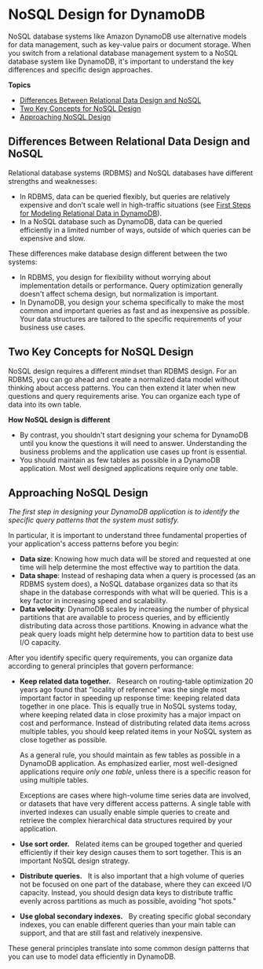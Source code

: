 # NoSQL Design for DynamoDB<a name="bp-general-nosql-design"></a>

NoSQL database systems like Amazon DynamoDB use alternative models for data management, such as key\-value pairs or document storage\. When you switch from a relational database management system to a NoSQL database system like DynamoDB, it's important to understand the key differences and specific design approaches\.

**Topics**
+ [Differences Between Relational Data Design and NoSQL](#bp-general-nosql-design-vs-relational)
+ [Two Key Concepts for NoSQL Design](#bp-general-nosql-design-concepts)
+ [Approaching NoSQL Design](#bp-general-nosql-design-approach)

## Differences Between Relational Data Design and NoSQL<a name="bp-general-nosql-design-vs-relational"></a>

Relational database systems \(RDBMS\) and NoSQL databases have different strengths and weaknesses:
+ In RDBMS, data can be queried flexibly, but queries are relatively expensive and don't scale well in high\-traffic situations \(see [First Steps for Modeling Relational Data in DynamoDB](bp-modeling-nosql.md)\)\.
+ In a NoSQL database such as DynamoDB, data can be queried efficiently in a limited number of ways, outside of which queries can be expensive and slow\.

These differences make database design different between the two systems:
+ In RDBMS, you design for flexibility without worrying about implementation details or performance\. Query optimization generally doesn't affect schema design, but normalization is important\.
+ In DynamoDB, you design your schema specifically to make the most common and important queries as fast and as inexpensive as possible\. Your data structures are tailored to the specific requirements of your business use cases\.

## Two Key Concepts for NoSQL Design<a name="bp-general-nosql-design-concepts"></a>

NoSQL design requires a different mindset than RDBMS design\. For an RDBMS, you can go ahead and create a normalized data model without thinking about access patterns\. You can then extend it later when new questions and query requirements arise\. You can organize each type of data into its own table\.

**How NoSQL design is different**
+ By contrast, you shouldn't start designing your schema for DynamoDB until you know the questions it will need to answer\. Understanding the business problems and the application use cases up front is essential\.
+ You should maintain as few tables as possible in a DynamoDB application\. Most well designed applications require only *one* table\.

## Approaching NoSQL Design<a name="bp-general-nosql-design-approach"></a>

*The first step in designing your DynamoDB application is to identify the specific query patterns that the system must satisfy\.*

In particular, it is important to understand three fundamental properties of your application's access patterns before you begin:
+ **Data size**: Knowing how much data will be stored and requested at one time will help determine the most effective way to partition the data\.
+ **Data shape**: Instead of reshaping data when a query is processed \(as an RDBMS system does\), a NoSQL database organizes data so that its shape in the database corresponds with what will be queried\. This is a key factor in increasing speed and scalability\.
+ **Data velocity**: DynamoDB scales by increasing the number of physical partitions that are available to process queries, and by efficiently distributing data across those partitions\. Knowing in advance what the peak query loads might help determine how to partition data to best use I/O capacity\.

After you identify specific query requirements, you can organize data according to general principles that govern performance:
+ **Keep related data together\.**   Research on routing\-table optimization 20 years ago found that "locality of reference" was the single most important factor in speeding up response time: keeping related data together in one place\. This is equally true in NoSQL systems today, where keeping related data in close proximity has a major impact on cost and performance\. Instead of distributing related data items across multiple tables, you should keep related items in your NoSQL system as close together as possible\.

  As a general rule, you should maintain as few tables as possible in a DynamoDB application\. As emphasized earlier, most well\-designed applications require *only one table*, unless there is a specific reason for using multiple tables\.

  Exceptions are cases where high\-volume time series data are involved, or datasets that have very different access patterns\. A single table with inverted indexes can usually enable simple queries to create and retrieve the complex hierarchical data structures required by your application\.
+ **Use sort order\.**   Related items can be grouped together and queried efficiently if their key design causes them to sort together\. This is an important NoSQL design strategy\.
+ **Distribute queries\.**   It is also important that a high volume of queries not be focused on one part of the database, where they can exceed I/O capacity\. Instead, you should design data keys to distribute traffic evenly across partitions as much as possible, avoiding "hot spots\."
+ **Use global secondary indexes\.**   By creating specific global secondary indexes, you can enable different queries than your main table can support, and that are still fast and relatively inexpensive\.

These general principles translate into some common design patterns that you can use to model data efficiently in DynamoDB\.